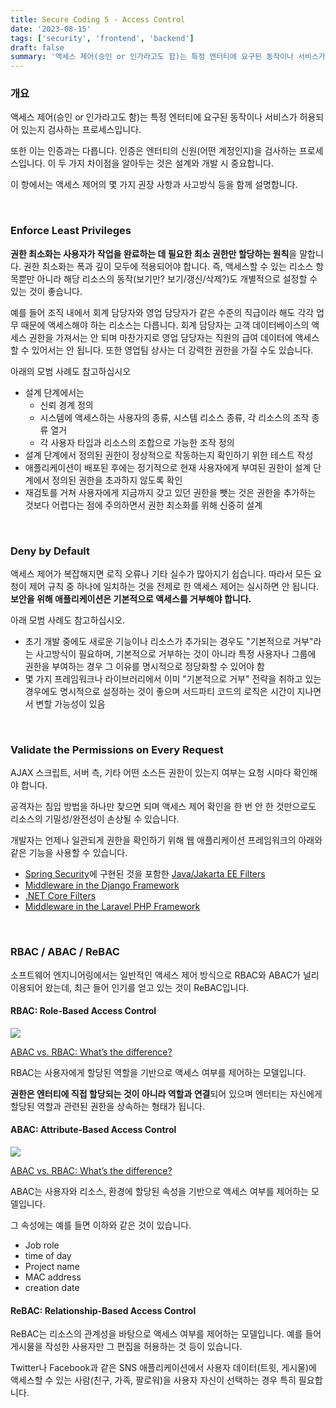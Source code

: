```yaml
---
title: Secure Coding 5 - Access Control
date: '2023-08-15'
tags: ['security', 'frontend', 'backend']
draft: false
summary: '액세스 제어(승인 or 인가라고도 함)는 특정 엔터티에 요구된 동작이나 서비스가 허용되어 있는지 검사하는 프로세스입니다.'
---
```


### 개요

액세스 제어(승인 or 인가라고도 함)는 특정 엔터티에 요구된 동작이나 서비스가 허용되어 있는지 검사하는 프로세스입니다.

또한 이는 인증과는 다릅니다. 인증은 엔터티의 신원(어떤 계정인지)을 검사하는 프로세스입니다. 이 두 가지 차이점을 알아두는 것은 설계와 개발 시 중요합니다.

이 항에서는 액세스 제어의 몇 가지 권장 사항과 사고방식 등을 함께 설명합니다.

<br />

### Enforce Least Privileges

**권한 최소화는 사용자가 작업을 완료하는 데 필요한 최소 권한만 할당하는 원칙**을 말합니다. 권한 최소화는 폭과 깊이 모두에 적용되어야 합니다. 즉, 액세스할 수 있는 리소스 항목뿐만 아니라 해당 리소스의 동작(보기만? 보기/갱신/삭제?)도 개별적으로 설정할 수 있는 것이 좋습니다.

예를 들어 조직 내에서 회계 담당자와 영업 담당자가 같은 수준의 직급이라 해도 각각 업무 때문에 액세스해야 하는 리소스는 다릅니다. 회계 담당자는 고객 데이터베이스의 액세스 권한을 가져서는 안 되며 마찬가지로 영업 담당자는 직원의 급여 데이터에 액세스할 수 있어서는 안 됩니다. 또한 영업팀 상사는 더 강력한 권한을 가질 수도 있습니다.

아래의 모범 사례도 참고하십시오

* 설계 단계에서는
  * 신뢰 경계 정의
  * 시스템에 액세스하는 사용자의 종류, 시스템 리소스 종류, 각 리소스의 조작 종류 열거
  * 각 사용자 타입과 리소스의 조합으로 가능한 조작 정의
* 설계 단계에서 정의된 권한이 정상적으로 작동하는지 확인하기 위한 테스트 작성
* 애플리케이션이 배포된 후에는 정기적으로 현재 사용자에게 부여된 권한이 설계 단계에서 정의된 권한을 초과하지 않도록 확인
* 재검토를 거쳐 사용자에게 지금까지 갖고 있던 권한을 뺏는 것은 권한을 추가하는 것보다 어렵다는 점에 주의하면서 권한 최소화를 위해 신중히 설계

<br />

### Deny by Default

액세스 제어가 복잡해지면 로직 오류나 기타 실수가 많아지기 쉽습니다. 따라서 모든 요청이 제어 규칙 중 하나에 일치하는 것을 전제로 한 액세스 제어는 실시하면 안 됩니다. **보안을 위해 애플리케이션은 기본적으로 액세스를 거부해야 합니다.**

아래 모범 사례도 참고하십시오.

* 초기 개발 중에도 새로운 기능이나 리소스가 추가되는 경우도 "기본적으로 거부"라는 사고방식이 필요하며, 기본적으로 거부하는 것이 아니라 특정 사용자나 그룹에 권한을 부여하는 경우 그 이유를 명시적으로 정당화할 수 있어야 함
* 몇 가지 프레임워크나 라이브러리에서 이미 "기본적으로 거부" 전략을 취하고 있는 경우에도 명시적으로 설정하는 것이 좋으며 서드파티 코드의 로직은 시간이 지나면서 변할 가능성이 있음

<br />

### Validate the Permissions on Every Request

AJAX 스크립트, 서버 측, 기타 어떤 소스든 권한이 있는지 여부는 요청 시마다 확인해야 합니다.

공격자는 침입 방법을 하나만 찾으면 되며 액세스 제어 확인을 한 번 안 한 것만으로도 리소스의 기밀성/완전성이 손상될 수 있습니다.

개발자는 언제나 일관되게 권한을 확인하기 위해 웹 애플리케이션 프레임워크의 아래와 같은 기능을 사용할 수 있습니다.

* [Spring Security](https://docs.spring.io/spring-security/site/docs/5.4.0/reference/html5/#servlet-security-filters)에 구현된 것을 포함한 [Java/Jakarta EE Filters](https://jakarta.ee/specifications/platform/8/apidocs/javax/servlet/filter)
* [Middleware in the Django Framework](https://docs.djangoproject.com/en/4.0/ref/middleware/)
* [.NET Core Filters](https://learn.microsoft.com/en-us/aspnet/core/mvc/controllers/filters?view=aspnetcore-3.1#authorization-filters)
* [Middleware in the Laravel PHP Framework](https://laravel.com/docs/8.x/middleware)

<br />

### RBAC / ABAC / ReBAC

소프트웨어 엔지니어링에서는 일반적인 액세스 제어 방식으로 RBAC와 ABAC가 널리 이용되어 왔는데, 최근 들어 인기를 얻고 있는 것이 ReBAC입니다.

#### RBAC: Role-Based Access Control

<img src="/static/images/rbac.jpg" />

[ABAC vs. RBAC: What’s the difference?](https://www.citrix.com/blogs/2022/05/17/abac-vs-rbac-comparison/)

RBAC는 사용자에게 할당된 역할을 기반으로 액세스 여부를 제어하는 모델입니다.

**권한은 엔터티에 직접 할당되는 것이 아니라 역할과 연결**되어 있으며 엔터티는 자신에게 할당된 역할과 관련된 권한을 상속하는 형태가 됩니다.

#### ABAC: Attribute-Based Access Control

<img src="/static/images/abac.jpg" />

[ABAC vs. RBAC: What’s the difference?](https://www.citrix.com/blogs/2022/05/17/abac-vs-rbac-comparison/)

ABAC는 사용자와 리소스, 환경에 할당된 속성을 기반으로 액세스 여부를 제어하는 모델입니다.

그 속성에는 예를 들면 이하와 같은 것이 있습니다.

* Job role
* time of day
* Project name
* MAC address
* creation date

#### ReBAC: Relationship-Based Access Control

ReBAC는 리소스의 관계성을 바탕으로 액세스 여부를 제어하는 모델입니다. 예를 들어 게시물을 작성한 사용자만 그 편집을 허용하는 것 등이 있습니다.

Twitter나 Facebook과 같은 SNS 애플리케이션에서 사용자 데이터(트윗, 게시물)에 액세스할 수 있는 사람(친구, 가족, 팔로워)을 사용자 자신이 선택하는 경우 특히 필요합니다.
